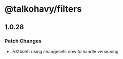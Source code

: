 # @talkohavy/filters

## 1.0.28

### Patch Changes

- 7d24def: using changesets now to handle versioning
